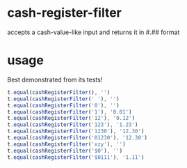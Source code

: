 # cash-register-filter

accepts a cash-value-like input and returns it in #.## format

# usage

Best demonstrated from its tests!

```js
t.equal(cashRegisterFilter(), '')
t.equal(cashRegisterFilter(' '), '')
t.equal(cashRegisterFilter('0'), '')
t.equal(cashRegisterFilter('1'), '0.01')
t.equal(cashRegisterFilter('12'), '0.12')
t.equal(cashRegisterFilter('123'), '1.23')
t.equal(cashRegisterFilter('1230'), '12.30')
t.equal(cashRegisterFilter('01230'), '12.30')
t.equal(cashRegisterFilter('xzy'), '')
t.equal(cashRegisterFilter('$0'), '')
t.equal(cashRegisterFilter('$0111'), '1.11')
```
